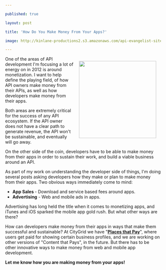 ---
published: true
layout: post
title: 'How Do You Make Money From Your Apps?'
image: http://kinlane-productions2.s3.amazonaws.com/api-evangelist-site/blog/Hundred-dollar-bill.jpg
---

<p><img style="padding: 15px;" src="https://kinlane-productions2.s3.amazonaws.com/Hundred-dollar-bill.jpg" alt="" width="250" align="right" />
<p>One of the areas of API development I'm focusing a lot of energy on in 2012 is around monetization.  I want to help define the playing field, of how API owners make money from their APIs, as well as how developers make money from their apps.
<p>Both areas are extremely critical for the success of any API ecosystem.  If the API owner does not have a clear path to generate revenue, the API won't be sustainable, and eventually will go away.
<p>On the other side of the coin, developers have to be able to make money from their apps in order to sustain their work, and build a viable business around an API.
<p>As part of my work on understanding the developer side of things, I'm doing several posts asking developers how they make or plan to make money from their apps. Two obvious ways immediately come to mind:
<ul class="mainlist">
<li><strong>App Sales </strong>- Download and service based fees around apps.</li>
<li><strong>Advertising</strong> - Web and mobile ads in apps.</li>
</ul>
<p>Advertising has long held the title when it comes to monetizing apps, and iTunes and iOS sparked the mobile app gold rush.  But what other ways are there?
<p>How can developers make money from their apps in ways that make them successful and sustainable? At CityGrid we have "<strong><a title="Places that Pay" href="http://docs.citygridmedia.com/display/citygridv2/Places+that+Pay">Places that Pay</a></strong>", where users get paid for showing certain business profiles, and we are working on other versions of "Content that Pays", in the future.  But there has to be other innovative ways to make money from web and mobile app development.
<p><strong>Let me know how you are making money from your apps!</strong>

